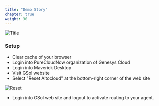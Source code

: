 ```yaml
---
title: "Demo Story"
chapter: true
weight: 30
---
```


![Title](/images/DemoStory.PNG)

### Setup

- Clear cache of your browser
- Login into PureCloudNow organization of Genesys Cloud
- Login into Maverick Desktop
- Visit GSol website
- Select "Reset Altocloud" at the bottom-right corner of the web site

 ![Reset](/images/gsol-gpe-reset-altocloud.png)

- Login into GSol web site and logout to activate routing to your agent.
